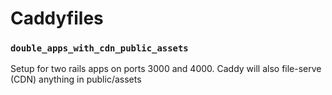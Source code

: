 

# Caddyfiles	

### `double_apps_with_cdn_public_assets`

Setup for two rails apps on ports 3000 and 4000.  Caddy will also file-serve (CDN) anything in public/assets

